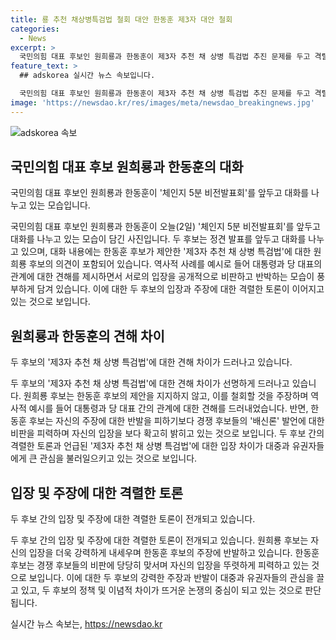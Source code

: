 ```yaml
---
title: 룡 추천 채상병특검법 철회 대안 한동훈 제3자 대안 철회
categories:
  - News
excerpt: >
  국민의힘 대표 후보인 원희룡과 한동훈이 제3자 추천 채 상병 특검법 추진 문제를 두고 격렬한 공방을 벌이고 있다. 원희룡은 한동훈의 주장을 지지하며 역사적 사례를 예로 들어 반대 입장을 피력했고, 한동훈은 원희룡에 대해 비판했다. 두 후보는 격렬한 경쟁 속에서 정책과 비전을 강조하고, 네거티브 정치 공세를 피하기 위해 노력하고 있다. 양측의 고강도 공방은 미래의 정책 방향성에 대한 뜨거운 논의를 이끌어내고 있다.
feature_text: >
  ## adskorea 실시간 뉴스 속보입니다.

  국민의힘 대표 후보인 원희룡과 한동훈이 제3자 추천 채 상병 특검법 추진 문제를 두고 격렬한 공방을 벌이고 있다. 원희룡은 한동훈의 주장을 지지하며 역사적 사례를 예로 들어 반대 입장을 피력했고, 한동훈은 원희룡에 대해 비판했다. 두 후보는 격렬한 경쟁 속에서 정책과 비전을 강조하고, 네거티브 정치 공세를 피하기 위해 노력하고 있다. 양측의 고강도 공방은 미래의 정책 방향성에 대한 뜨거운 논의를 이끌어내고 있다.
image: 'https://newsdao.kr/res/images/meta/newsdao_breakingnews.jpg'
---
```


<p><img src="https://newsdao.kr/res/images/meta/newsdao_breakingnews.jpg" alt="adskorea 속보" /></p>

<h2 data-ke-size="size26">국민의힘 대표 후보 원희룡과 한동훈의 대화</h2>

<p data-ke-size="size16">국민의힘 대표 후보인 원희룡과 한동훈이 '체인지 5분 비전발표회'를 앞두고 대화를 나누고 있는 모습입니다.</p>

<p>국민의힘 대표 후보인 원희룡과 한동훈이 오늘(2일) '체인지 5분 비전발표회'를 앞두고 대화를 나누고 있는 모습이 담긴 사진입니다. 두 후보는 정견 발표를 앞두고 대화를 나누고 있으며, 대화 내용에는 한동훈 후보가 제안한 '제3자 추천 채 상병 특검법'에 대한 원희룡 후보의 의견이 포함되어 있습니다. 역사적 사례를 예시로 들어 대통령과 당 대표의 관계에 대한 견해를 제시하면서 서로의 입장을 공개적으로 비판하고 반박하는 모습이 풍부하게 담겨 있습니다. 이에 대한 두 후보의 입장과 주장에 대한 격렬한 토론이 이어지고 있는 것으로 보입니다.</p>

<h2 data-ke-size="size26">원희룡과 한동훈의 견해 차이</h2>

<p data-ke-size="size16">두 후보의 '제3자 추천 채 상병 특검법'에 대한 견해 차이가 드러나고 있습니다.</p>

<p>두 후보의 '제3자 추천 채 상병 특검법'에 대한 견해 차이가 선명하게 드러나고 있습니다. 원희룡 후보는 한동훈 후보의 제안을 지지하지 않고, 이를 철회할 것을 주장하며 역사적 예시를 들어 대통령과 당 대표 간의 관계에 대한 견해를 드러내었습니다. 반면, 한동훈 후보는 자신의 주장에 대한 반발을 피하기보다 경쟁 후보들의 '배신론' 발언에 대한 비판을 피력하며 자신의 입장을 보다 확고히 밝히고 있는 것으로 보입니다. 두 후보 간의 격렬한 토론과 언급된 '제3자 추천 채 상병 특검법'에 대한 입장 차이가 대중과 유권자들에게 큰 관심을 불러일으키고 있는 것으로 보입니다.</p>

<h2 data-ke-size="size26">입장 및 주장에 대한 격렬한 토론</h2>

<p data-ke-size="size16">두 후보 간의 입장 및 주장에 대한 격렬한 토론이 전개되고 있습니다.</p>

<p>두 후보 간의 입장 및 주장에 대한 격렬한 토론이 전개되고 있습니다. 원희룡 후보는 자신의 입장을 더욱 강력하게 내세우며 한동훈 후보의 주장에 반발하고 있습니다. 한동훈 후보는 경쟁 후보들의 비판에 당당히 맞서며 자신의 입장을 뚜렷하게 피력하고 있는 것으로 보입니다. 이에 대한 두 후보의 강력한 주장과 반발이 대중과 유권자들의 관심을 끌고 있고, 두 후보의 정책 및 이념적 차이가 뜨거운 논쟁의 중심이 되고 있는 것으로 판단됩니다.</p>
실시간 뉴스 속보는, <a href="https://newsdao.kr" rel="dofollow">https://newsdao.kr</a>


